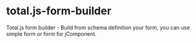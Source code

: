 # total.js-form-builder
Total.js form builder - Build from schema definition your form, you can use simple form or form for jComponent.
